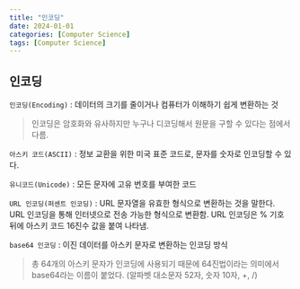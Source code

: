 ```yaml
---
title: "인코딩"
date: 2024-01-01
categories: [Computer Science]
tags: [Computer Science]
---
```


## 인코딩
`인코딩(Encoding)` : 데이터의 크기를 줄이거나 컴퓨터가 이해하기 쉽게 변환하는 것 

> 인코딩은 암호화와 유사하지만 누구나 디코딩해서 원문을 구할 수 있다는 점에서 다름.

`아스키 코드(ASCII)` : 정보 교환을 위한 미국 표준 코드로, 문자를 숫자로 인코딩할 수 있다.

`유니코드(Unicode)` : 모든 문자에 고유 번호를 부여한 코드

`URL 인코딩(퍼센트 인코딩)` : URL 문자열을 유효한 형식으로 변환하는 것을 말한다. URL 인코딩을 통해 인터넷으로 전송 가능한 형식으로 변환함. URL 인코딩은 % 기호 뒤에 아스키 코드 16진수 값을 붙여 나타냄.

`base64 인코딩` : 이진 데이터를 아스키 문자로 변환하는 인코딩 방식  

> 총 64개의 아스키 문자가 인코딩에 사용되기 때문에 64진법이라는 의미에서 base64라는 이름이 붙었다. (알파벳 대소문자 52자, 숫자 10자, +, /)